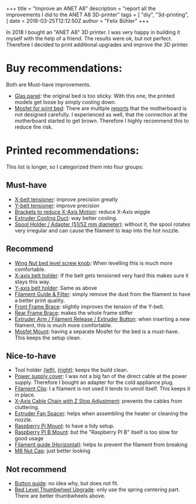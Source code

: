 +++
title = "Improve an ANET A8"
description = "report all the improvements I did to the ANET A8 3D-printer"
tags = [
  "diy",
  "3d-printing",
]
date = 2018-03-25T12:12:50Z
author = "Felix Bühler"
+++

In 2018 I bought an "ANET A8" 3D printer. I was very happy in building it myself with the help of a friend. The results were ok, but not perfect.
Therefore I decided to print additional upgrades and improve the 3D printer.

# Buy recommendations:

Both are Must-have improvements.

- [Glas panel](https://www.amazon.de/VS-Electronic-840569-Glaspanel-3D-Drucker/dp/B00ICKHRBA): the original bed is too sticky. With this one, the printed models get loose by simply cooling down.
- [Mosfet for print bed](https://www.amazon.de/Hrph-3D-Drucker-beheiztes-Bett-Leistungsmodul-MOSFET-Upgrade/dp/B06ZYQN6VQ): There are multiple [reports](https://all3dp.com/2/anet-a8-mosfet-upgrade-does-it-help-and-how-to-do-it/) that the motherboard is not designed carefully. I experienced as well, that the connection at the motherboard started to get brown. Therefore I highly recommend this to reduce fire risk.


# Printed recommendations:

This list is longer, so I categorized them into four groups:

## Must-have

- [X-belt tensioner](https://www.thingiverse.com/thing:1683070): improve precision greatly
- [Y-belt tensioner](https://www.thingiverse.com/thing:2024293): improve precision
- [Brackets to reduce X-Axis Motion](https://www.thingiverse.com/thing:1872162): reduce X-Axis wiggle
- [Extruder Cooling Duct](https://www.thingiverse.com/thing:2121279): way better cooling.
- [Spool Holder / Adapter (51/52 mm diameter)](https://www.thingiverse.com/thing:1888486): without it, the spool rotates very irregular and can cause the filament to leap into the hot nozzle.

## Recommend

- [Wing Nut bed level screw knob](https://www.thingiverse.com/thing:2000216): When levelling this is much more comfortable.
- [X-axis belt holder](https://www.thingiverse.com/thing:1666094): If the belt gets tensioned very hard this makes sure it stays this way.
- [Y-axis belt holder](https://www.thingiverse.com/thing:1648888): Same as above
- [Filament Guide & Filter](https://www.thingiverse.com/thing:2117824): simply remove the dust from the filament to have a better print quality.
- [Front Frame Brace](https://www.thingiverse.com/thing:1857991): slightly improves the tension of the Y-belt.
- [Rear Frame Brace](https://www.thingiverse.com/thing:1852358): makes the whole frame stiffer
- [Extruder Arm / Filament Release / Extruder Button](https://www.thingiverse.com/thing:2269032): when inserting a new filament, this is much more comfortable.
- [Mosfet Mount](https://www.thingiverse.com/thing:2018906): having a separate Mosfet for the bed is a must-have. This keeps the setup clean.

## Nice-to-have

- Tool holder [(left)](https://www.thingiverse.com/thing:2072360), [(right)](https://www.thingiverse.com/thing:2086689): keeps the build clean.
- [Power supply cover](https://www.thingiverse.com/thing:2332811): I was not a big fan of the direct cable at the power supply. Therefore I bought an adapter for the cold appliance plug.
- [Filament Clip](https://www.thingiverse.com/thing:42528): I a filament is not used it tends to unroll itself. This keeps it in place.
- [X-Axis Cable Chain with Z Stop Adjustment](https://www.thingiverse.com/thing:2104821): prevents the cables from cluttering.
- [Extruder Fan Spacer](https://www.thingiverse.com/thing:1798669): helps when assembling the heater or cleaning the nozzle.
- [Raspberry Pi Mount](https://www.thingiverse.com/thing:2479264): to have a tidy setup. 
- [Raspberry PI B Mount](https://www.thingiverse.com/thing:2032678): but the "Raspberry PI B" itself is too slow for good usage
- [Filament guide (Horizontal)](https://www.thingiverse.com/thing:1764285): helps to prevent the filament from breaking
- [M8 Nut Cap](https://www.thingiverse.com/thing:2357524): just better looking

## Not recommend

- [Button guide](https://www.thingiverse.com/thing:1430125): no idea why, but does not fit.
- [Bed Level Thumbwheel Upgrade](https://www.thingiverse.com/thing:2350276): only use the spring centering part. There are better thumbwheels above.

